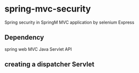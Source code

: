 # spring-mvc-security
Spring security in SpringM MVC application by selenium Express


## Dependency
spring web MVC
Java Servlet API

## creating a dispatcher Servlet

